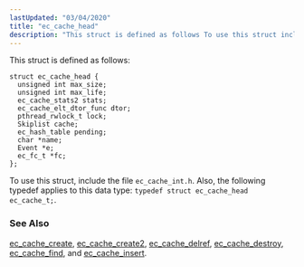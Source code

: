 ```yaml
---
lastUpdated: "03/04/2020"
title: "ec_cache_head"
description: "This struct is defined as follows To use this struct include the file ec cache int h Also the following typedef applies to this data type typedef struct ec cache head ec cache t ec cache create ec cache create 2 ec cache delref ec cache destroy ec cache find..."
---
```


This struct is defined as follows:

```
struct ec_cache_head {
  unsigned int max_size;
  unsigned int max_life;
  ec_cache_stats2 stats;
  ec_cache_elt_dtor_func dtor;
  pthread_rwlock_t lock;
  Skiplist cache;
  ec_hash_table pending;
  char *name;
  Event *e;
  ec_fc_t *fc;  
};
```

To use this struct, include the file `ec_cache_int.h`. Also, the following typedef applies to this data type: `typedef struct ec_cache_head ec_cache_t;`.

### <a name="idp41814000"></a> See Also

[ec_cache_create](/momentum/3/3-api/apis-ec-cache-create), [ec_cache_create2](/momentum/3/3-api/apis-ec-cache-create-2), [ec_cache_delref](/momentum/3/3-api/apis-ec-cache-delref), [ec_cache_destroy](/momentum/3/3-api/apis-ec-cache-destroy), [ec_cache_find](/momentum/3/3-api/apis-ec-cache-find), and [ec_cache_insert](/momentum/3/3-api/apis-ec-cache-insert).